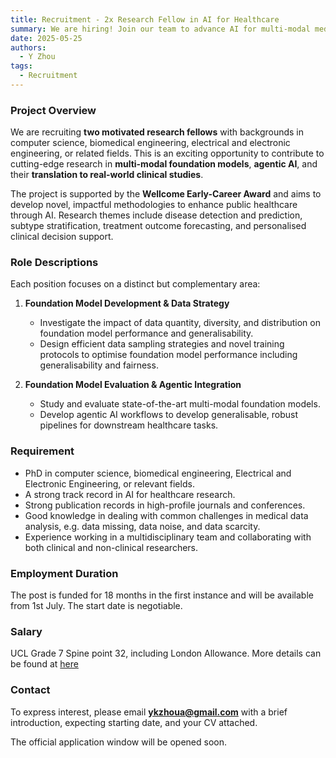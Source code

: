 ```yaml
---
title: Recruitment - 2x Research Fellow in AI for Healthcare 
summary: We are hiring! Join our team to advance AI for multi-modal medical applications.
date: 2025-05-25
authors:
  - Y Zhou
tags:
  - Recruitment
---
```




### Project Overview

We are recruiting **two motivated research fellows** with backgrounds in computer science, biomedical engineering, electrical and electronic engineering, or related fields. This is an exciting opportunity to contribute to cutting-edge research in **multi-modal foundation models**, **agentic AI**, and their **translation to real-world clinical studies**.

The project is supported by the **Wellcome Early-Career Award** and aims to develop novel, impactful methodologies to enhance public healthcare through AI. Research themes include disease detection and prediction, subtype stratification, treatment outcome forecasting, and personalised clinical decision support.

### Role Descriptions

Each position focuses on a distinct but complementary area:

1. **Foundation Model Development & Data Strategy**
   - Investigate the impact of data quantity, diversity, and distribution on foundation model performance and generalisability.
   - Design efficient data sampling strategies and novel training protocols to optimise foundation model performance including generalisability and fairness.

2. **Foundation Model Evaluation & Agentic Integration**
   - Study and evaluate state-of-the-art multi-modal foundation models.
   - Develop agentic AI workflows to develop generalisable, robust pipelines for downstream healthcare tasks.


### Requirement

- PhD in computer science, biomedical engineering, Electrical and Electronic Engineering, or relevant fields.
- A strong track record in AI for healthcare research.
- Strong publication records in high-profile journals and conferences.
- Good knowledge in dealing with common challenges in medical data analysis, e.g. data missing, data noise, and data scarcity.
- Experience working in a multidisciplinary team and collaborating with both clinical and non-clinical researchers.


### Employment Duration

The post is funded for 18 months in the first instance and will be available from 1st July. The start date is negotiable.


### Salary

UCL Grade 7 Spine point 32, including London Allowance. More details can be found at [here](https://www.ucl.ac.uk/human-resources/employees/pay-benefits/salary-scales)


### Contact

To express interest, please email **ykzhoua@gmail.com** with a brief introduction, expecting starting date, and your CV attached.

The official application window will be opened soon.
